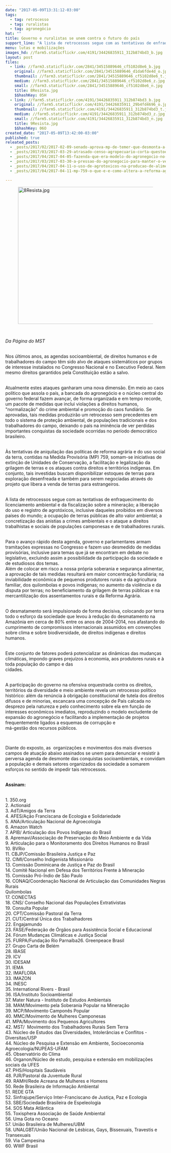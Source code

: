 ```yaml
---
date: "2017-05-09T13:31:12-03:00"
tags:
  - tag: retrocesso
  - tag: ruralistas
  - tag: agronegócio
hat: ""
title: Governo e ruralistas se unem contra o futuro do país
support_line: "A lista de retrocessos segue com as tentativas de enfraquecimento do licenciamento ambiental e da fiscalização sobre a mineração  a liberação de agrotóxicos "
menu: lutas e mobilizações
images_hd: //farm5.staticflickr.com/4191/34426835911_312b874bd3_b.jpg
layout: post
files:
  - link: //farm3.staticflickr.com/2841/34515889646_cf5102d8e6_b.jpg
    original: //farm3.staticflickr.com/2841/34515889646_d1da6fde4d_o.jpg
    thumbnail: //farm3.staticflickr.com/2841/34515889646_cf5102d8e6_t.jpg
    medium: //farm3.staticflickr.com/2841/34515889646_cf5102d8e6_z.jpg
    small: //farm3.staticflickr.com/2841/34515889646_cf5102d8e6_n.jpg
    title: 8Resista.jpg
    $$hashKey: 05H
  - link: //farm5.staticflickr.com/4191/34426835911_312b874bd3_b.jpg
    original: //farm5.staticflickr.com/4191/34426835911_29b4fd4696_o.jpg
    thumbnail: //farm5.staticflickr.com/4191/34426835911_312b874bd3_t.jpg
    medium: //farm5.staticflickr.com/4191/34426835911_312b874bd3_z.jpg
    small: //farm5.staticflickr.com/4191/34426835911_312b874bd3_n.jpg
    title: 9Resista.jpg
    $$hashKey: 06O
created_date: "2017-05-09T13:42:00-03:00"
published: true
releated_posts:
  - _posts/2017/02/2017-02-09-senado-aprova-mp-de-temer-que-desmonta-a-ebc.md
  - _posts/2017/03/2017-03-29-atrasado-censo-agropecuario-corta-questoes-relacionadas-a-agricultura-familiar.md
  - _posts/2017/04/2017-04-05-fazenda-que-era-modelo-do-agronegocio-no-mt-vai-a-leilao-para-quitar-dividas-com-multinacional-americana-john-deere.md
  - _posts/2017/03/2017-03-30-a-pressao-do-agronegocio-para-manter-o-veneno-na-mesa-do-povo-brasileiro.md
  - _posts/2017/04/2017-04-11-o-uso-de-agrotoxicos-na-producao-de-alimentos-e-a-expressao-do-avanco-do-modelo-capitalista-no-campo.md
  - _posts/2017/04/2017-04-11-mp-759-o-que-e-e-como-altera-a-reforma-agraria.md

---
```

<figure class="image"><img alt="8Resista.jpg" height="431" src="//farm3.staticflickr.com/2841/34515889646_cf5102d8e6_b.jpg" width="700" />
<figcaption></figcaption>
</figure>

<p>&nbsp;</p>

<p><em>Da P&aacute;gina do MST</em></p>

<p><br />
Nos &uacute;ltimos anos, as agendas socioambiental, de direitos humanos e de trabalhadores do campo t&ecirc;m sido alvo de ataques sistem&aacute;ticos por grupos de interesse instalados no Congresso Nacional e no Executivo Federal. Nem mesmo direitos garantidos pela Constitui&ccedil;&atilde;o est&atilde;o a salvo.</p>

<p><br />
Atualmente estes ataques ganharam uma nova dimens&atilde;o. Em meio ao caos pol&iacute;tico que assola o pa&iacute;s, a bancada do agroneg&oacute;cio e o n&uacute;cleo central do governo federal fazem avan&ccedil;ar, de forma organizada e em tempo recorde, um pacote de medidas que inclui viola&ccedil;&otilde;es a direitos humanos, &quot;normaliza&ccedil;&atilde;o&quot; do crime ambiental e promo&ccedil;&atilde;o do caos fundi&aacute;rio. Se aprovadas, tais medidas produzir&atilde;o um retrocesso sem precedentes em todo o sistema de prote&ccedil;&atilde;o ambiental, de popula&ccedil;&otilde;es tradicionais e dos trabalhadores do campo, deixando o pa&iacute;s na imin&ecirc;ncia de ver perdidas importantes conquistas da sociedade ocorridas no per&iacute;odo democr&aacute;tico brasileiro.</p>

<p><br />
&Agrave;s tentativas de aniquila&ccedil;&atilde;o das pol&iacute;ticas de reforma agr&aacute;ria e do uso social da terra, contidas na Medida Provis&oacute;ria (MP) 759, somam-se iniciativas de extin&ccedil;&atilde;o de Unidades de Conserva&ccedil;&atilde;o, a facilita&ccedil;&atilde;o e legaliza&ccedil;&atilde;o da grilagem de terras e os ataques contra direitos e territ&oacute;rios ind&iacute;genas. Em conjunto, tais investidas buscam disponibilizar estoques de terras para explora&ccedil;&atilde;o desenfreada e tamb&eacute;m para serem negociadas atrav&eacute;s do projeto que libera a venda de terras para estrangeiros.</p>

<p><br />
A lista de retrocessos segue com as tentativas de enfraquecimento do licenciamento ambiental e da fiscaliza&ccedil;&atilde;o sobre a minera&ccedil;&atilde;o; a libera&ccedil;&atilde;o do uso e registro de agrot&oacute;xicos, inclusive daqueles proibidos em diversos pa&iacute;ses do mundo; a ocupa&ccedil;&atilde;o de terras p&uacute;blicas de alto valor ambiental; a concretiza&ccedil;&atilde;o das anistias a crimes ambientais e o ataque a direitos trabalhistas e sociais de popula&ccedil;&otilde;es camponesas e de trabalhadores rurais.</p>

<p><br />
Para o avan&ccedil;o r&aacute;pido desta agenda, governo e parlamentares armam tramita&ccedil;&otilde;es expressas no Congresso e fazem uso desmedido de medidas provis&oacute;rias, inclusive para temas que j&aacute; se encontram em debate no legislativo, excluindo assim a possibilidade da participa&ccedil;&atilde;o da sociedade e de estudiosos dos temas.<br />
Al&eacute;m de colocar em risco a nossa pr&oacute;pria soberania e seguran&ccedil;a alimentar, a aprova&ccedil;&atilde;o de tais medidas resultar&aacute; em maior concentra&ccedil;&atilde;o fundi&aacute;ria; na inviabilidade econ&ocirc;mica de pequenos produtores rurais e da agricultura familiar, dos quilombolas e povos ind&iacute;genas; no aumento da viol&ecirc;ncia e da disputa por terras; no beneficiamento da grilagem de terras p&uacute;blicas e na mercantiliza&ccedil;&atilde;o dos assentamentos rurais e da Reforma Agr&aacute;ria.</p>

<p><br />
O desmatamento ser&aacute; impulsionado de forma decisiva, colocando por terra todo o esfor&ccedil;o da sociedade que levou &agrave; redu&ccedil;&atilde;o do desmatamento na Amaz&ocirc;nia em cerca de 80% entre os anos de 2004-2014, nos afastando do cumprimento de compromissos internacionais assumidos em conven&ccedil;&otilde;es sobre clima e sobre biodiversidade, de direitos ind&iacute;genas e direitos humanos.</p>

<p><br />
Este conjunto de fatores poder&aacute; potencializar as din&acirc;micas das mudan&ccedil;as clim&aacute;ticas, impondo graves preju&iacute;zos &agrave; economia, aos produtores rurais e &agrave; toda popula&ccedil;&atilde;o do campo e das<br />
cidades.</p>

<p><br />
A participa&ccedil;&atilde;o do governo na ofensiva orquestrada contra os direitos, territ&oacute;rios da diversidade e meio ambiente revela um retrocesso pol&iacute;tico hist&oacute;rico: al&eacute;m da ren&uacute;ncia &agrave; obriga&ccedil;&atilde;o constitucional de tutela dos direitos difusos e de minorias, escancara uma concep&ccedil;&atilde;o de Pa&iacute;s calcada no desprezo pela natureza e pelo conhecimento sobre ela em fun&ccedil;&atilde;o de interesses econ&ocirc;micos imediatos, reproduzindo o modelo excludente de expans&atilde;o do agroneg&oacute;cio e facilitando a implementa&ccedil;&atilde;o de projetos frequentemente ligados a esquemas de corrup&ccedil;&atilde;o e<br />
m&aacute;-gest&atilde;o dos recursos p&uacute;blicos.</p>

<p>&nbsp;</p>

<p>Diante do exposto, as ​ organiza&ccedil;&otilde;es e movimentos dos mais diversos campos de atua&ccedil;&atilde;o abaixo assinados se unem para denunciar e resistir &agrave; perversa agenda de desmonte das conquistas socioambientais, e convidam a popula&ccedil;&atilde;o e demais setores organizados da sociedade a somarem esfor&ccedil;os no sentido de impedir tais retrocessos.</p>

<p><br />
<strong>Assinam:</strong></p>

<p><br />
1. 350.org<br />
2. Actionaid<br />
3. AdT/Amigos da Terra<br />
4. AFES/A&ccedil;&atilde;o Franciscana de Ecologia e Solidariedade<br />
5. ANA/Articula&ccedil;&atilde;o Nacional de Agroecologia<br />
6. Amazon Watch<br />
7. APIB/​ Articula&ccedil;&atilde;o dos Povos Ind&iacute;genas do Brasil<br />
8. Apremavi/Associa&ccedil;&atilde;o de Preserva&ccedil;&atilde;o do Meio Ambiente e da Vida<br />
9. Articula&ccedil;&atilde;o para o Monitoramento dos Direitos Humanos no Brasil<br />
10. BVRio<br />
11. CBJP/Comiss&atilde;o Brasileira Justi&ccedil;a e Paz<br />
12. CIMI/Conselho Indigenista Mission&aacute;rio<br />
13. Comiss&atilde;o Dominicana de Justi&ccedil;a e Paz do Brasil<br />
14. Comit&ecirc; Nacional em Defesa dos Territ&oacute;rios Frente &agrave; Minera&ccedil;&atilde;o<br />
15. Comiss&atilde;o Pr&oacute;-&Iacute;ndio de S&atilde;o Paulo<br />
16. CONAQ/Coordena&ccedil;&atilde;o Nacional de Articula&ccedil;&atilde;o das Comunidades Negras Rurais<br />
Quilombolas<br />
17. CONECTAS<br />
18. CNS/​ Conselho Nacional das Popula&ccedil;&otilde;es Extrativistas<br />
19. Consulta Popular<br />
20. CPT/Comiss&atilde;o Pastoral da Terra<br />
21. CUT/Central &Uacute;nica dos Trabalhadores<br />
22. Engajamundo<br />
23. FASE/Federa&ccedil;&atilde;o de &Oacute;rg&atilde;os para Assist&ecirc;ncia Social e Educacional<br />
24. F&oacute;rum Mudan&ccedil;as Clim&aacute;ticas e Justi&ccedil;a Social<br />
25. FURPA/Funda&ccedil;&atilde;o Rio Parna&iacute;ba26. Greenpeace Brasil<br />
27. Grupo Carta de Bel&eacute;m<br />
28. IBASE<br />
29. ICV<br />
30. IDESAM<br />
31. IEMA<br />
32. IMAFLORA<br />
33. IMAZON<br />
34. INESC<br />
35. International Rivers - Brasil<br />
36. ISA/Instituto Socioambiental<br />
37. Mater Natura - Instituto de Estudos Ambientais<br />
38. MAM/Movimento pela Soberania Popular na Minera&ccedil;&atilde;o<br />
39. MCP/Movimento Campon&ecirc;s Popular<br />
40. MMC/Movimento de Mulheres Camponesas<br />
41. MPA/Movimento dos Pequenos Agricultores<br />
42. MST/ ​ Movimento dos Trabalhadores Rurais Sem Terra<br />
43. N&uacute;cleo de Estudos das Diversidades, Intoler&acirc;ncias e Conflitos - Diversitas/USP<br />
44. N&uacute;cleo de Pesquisa e Extens&atilde;o em Ambiente, Socioeconomia Agroecologia/NUPEAS-UFAM<br />
45. Observat&oacute;rio do Clima<br />
46. Organon/N&uacute;cleo de estudo, pesquisa e extens&atilde;o em mobiliza&ccedil;&otilde;es sociais da UFES<br />
47. PHS/Hospitais Saud&aacute;veis<br />
48. PJR/Pastoral da Juventude Rural<br />
49. RAMH/Rede Acreana de Mulheres e Homens<br />
50. Rede Brasileira de Informa&ccedil;&atilde;o Ambiental<br />
51. REDE GTA<br />
52. Sinfrajupe/Servi&ccedil;o Inter-Franciscano de Justi&ccedil;a, Paz e Ecologia<br />
53. SBE/Sociedade Brasileira de Espeleologia<br />
54. SOS Mata Atl&acirc;ntica<br />
55. Toxisphera Associa&ccedil;&atilde;o de Sa&uacute;de Ambiental<br />
56. Uma Gota no Oceano<br />
57. Uni&atilde;o Brasileira de Mulheres/UBM<br />
58. UNALGBT/Uni&atilde;o Nacional de L&eacute;sbicas, Gays, Bissexuais, Travestis e Transexuais<br />
59. Via Campesina<br />
60. WWF Brasil</p>

